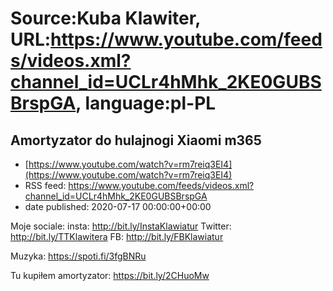 # Source:Kuba Klawiter, URL:https://www.youtube.com/feeds/videos.xml?channel_id=UCLr4hMhk_2KE0GUBSBrspGA, language:pl-PL

## Amortyzator do hulajnogi Xiaomi m365
 - [https://www.youtube.com/watch?v=rm7reiq3EI4](https://www.youtube.com/watch?v=rm7reiq3EI4)
 - RSS feed: https://www.youtube.com/feeds/videos.xml?channel_id=UCLr4hMhk_2KE0GUBSBrspGA
 - date published: 2020-07-17 00:00:00+00:00

Moje sociale: 
insta: http://bit.ly/InstaKlawiatur 
Twitter: http://bit.ly/TTKlawitera
FB: http://bit.ly/FBKlawiatur

Muzyka: https://spoti.fi/3fgBNRu

Tu kupiłem amortyzator: https://bit.ly/2CHuoMw

